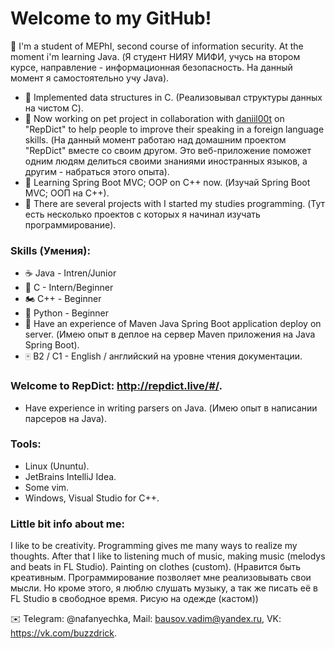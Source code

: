 # Welcome to my GitHub!

🐰 I'm a student of MEPhI, second course of information security. At the moment i'm learning Java. (Я студент НИЯУ МИФИ, учусь на втором курсе, направление - информационная безопасность. На данный момент я самостоятельно учу Java).
- 💾 Implemented data structures in С. (Реализовывал структуры данных на чистом C).
- 🔨 Now working on pet project in collaboration with [daniil00t] on "RepDict" to help people to improve their speaking in a foreign language skills. (На данный момент работаю над домашним проектом "RepDict" вместе со своим другом. Это веб-приложение поможет одним людям делиться своими знаниями иностранных языков, а другим - набраться этого опыта).
- 🌿 Learning Spring Boot MVC; OOP on C++ now. (Изучай Spring Boot MVC; ООП на C++).
- 🐧 There are several projects with I started my studies programming. (Тут есть несколько проектов с которых я начинал изучать программирование).

### Skills (Умения):
- ☕️ Java - Intren/Junior
- 🛵 C - Intern/Beginner
- 🏍 C++ - Beginner
- 🐍 Python - Beginner
- 💽 Have an experience of Maven Java Spring Boot application deploy on server. (Имею опыт в деплое на сервер Maven приложения на Java Spring Boot).
- 🀄 B2 / C1 - English / английский на уровне чтения документации.

### Welcome to RepDict: http://repdict.live/#/.

- Have experience in writing parsers on Java. (Имею опыт в написании парсеров на Java).

### Tools:
- Linux (Ununtu).
- JetBrains IntelliJ Idea.
- Some vim.
- Windows, Visual Studio for C++.

### Little bit info about me:
  I like to be creativity. Programming gives me many ways to realize my thoughts. After that I like to listening much of music, making music (melodys and beats in FL Studio). Painting on clothes (custom). (Нравится быть креативным. Программирование позволяет мне реализовывать свои мысли. Но кроме этого, я люблю слушать музыку, а так же писать её в FL Studio в свободное время. Рисую на одежде (кастом))

✉️ Telegram: @nafanyechka, Mail: bausov.vadim@yandex.ru, VK: https://vk.com/buzzdrick.

[daniil00t]: <http://nodejs.org>
